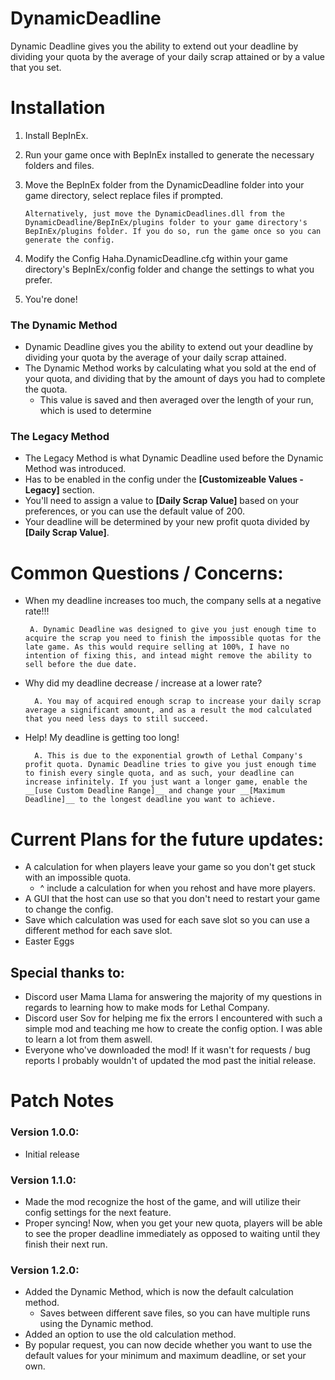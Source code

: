 # DynamicDeadline
Dynamic Deadline gives you the ability to extend out your deadline by dividing your quota by the average of your daily scrap attained or by a value that you set.

# Installation
1. Install BepInEx.
2. Run your game once with BepInEx installed to generate the necessary folders and files.
3. Move the BepInEx folder from the DynamicDeadline folder into your game directory, select replace files if prompted. 

       Alternatively, just move the DynamicDeadlines.dll from the DynamicDeadline/BepInEx/plugins folder to your game directory's BepInEx/plugins folder. If you do so, run the game once so you can generate the config.
5. Modify the Config Haha.DynamicDeadline.cfg within your game directory's BepInEx/config folder and change the settings to what you prefer.
6. You're done!

### The Dynamic Method
- Dynamic Deadline gives you the ability to extend out your deadline by dividing your quota by the average of your daily scrap attained.
- The Dynamic Method works by calculating what you sold at the end of your quota, and dividing that by the amount of days you had to complete the quota.
   - This value is saved and then averaged over the length of your run, which is used to determine 

### The Legacy Method
- The Legacy Method is what Dynamic Deadline used before the Dynamic Method was introduced.
- Has to be enabled in the config under the __[Customizeable Values - Legacy]__ section.
- You'll need to assign a value to __[Daily Scrap Value]__ based on your preferences, or you can use the default value of 200.
- Your deadline will be determined by your new profit quota divided by __[Daily Scrap Value]__.

# Common Questions / Concerns:
- When my deadline increases too much, the company sells at a negative rate!!!

       A. Dynamic Deadline was designed to give you just enough time to acquire the scrap you need to finish the impossible quotas for the late game. As this would require selling at 100%, I have no intention of fixing this, and intead might remove the ability to sell before the due date.
- Why did my deadline decrease / increase at a lower rate?

        A. You may of acquired enough scrap to increase your daily scrap average a significant amount, and as a result the mod calculated that you need less days to still succeed.
- Help! My deadline is getting too long!

        A. This is due to the exponential growth of Lethal Company's profit quota. Dynamic Deadline tries to give you just enough time to finish every single quota, and as such, your deadline can increase infinitely. If you just want a longer game, enable the __[use Custom Deadline Range]__ and change your __[Maximum Deadline]__ to the longest deadline you want to achieve.
# Current Plans for the future updates:
- A calculation for when players leave your game so you don't get stuck with an impossible quota.
   - ^ include a calculation for when you rehost and have more players.
- A GUI that the host can use so that you don't need to restart your game to change the config.
- Save which calculation was used for each save slot so you can use a different method for each save slot.
- Easter Eggs

## Special thanks to:
- Discord user Mama Llama for answering the majority of my questions in regards to learning how to make mods for Lethal Company.
- Discord user Sov for helping me fix the errors I encountered with such a simple mod and teaching me how to create the config option. I was able to learn a lot from them aswell.
- Everyone who've downloaded the mod! If it wasn't for requests / bug reports I probably wouldn't of updated the mod past the initial release.

# Patch Notes
### Version 1.0.0:
- Initial release
### Version 1.1.0:
- Made the mod recognize the host of the game, and will utilize their config settings for the next feature.
- Proper syncing! Now, when you get your new quota, players will be able to see the proper deadline immediately as opposed to waiting until they finish their next run.
### Version 1.2.0:
- Added the Dynamic Method, which is now the default calculation method.
   - Saves between different save files, so you can have multiple runs using the Dynamic method.
- Added an option to use the old calculation method.
- By popular request, you can now decide whether you want to use the default values for your minimum and maximum deadline, or set your own.


